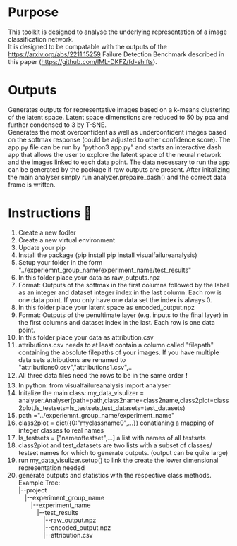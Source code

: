 # Purpose
This toolkit is designed to analyse the underlying representation of a image classification network.  
It is designed to be compatable with the outputs of the https://arxiv.org/abs/2211.15259 Failure Detection Benchmark described in this paper (https://github.com/IML-DKFZ/fd-shifts).

# Outputs
Generates outputs for representative images based on a k-means clustering of the latent space. Latent space dimenstions are reduced to 50 by pca and further condensed to 3 by T-SNE.   
Generates the most overconfident as well as underconfident images based on the softmax response (could be adjusted to other confidence score).
The app.py file can be run by "python3 app.py" and starts an interactive dash app that allows the user to explore the latent space of the neural network and the images linked to each data point. The data necessary to run the app can be generated by the package if raw outputs are present. After initalizing the main analyser simply run analyzer.prepaire_dash() and the correct data frame is written.

# Instructions :movie_camera:
1) Create a new fodler  
2) Create a new virtual environment  
3) Update your pip  
4) Install the package (pip install  pip install visualfailureanalysis)  
5) Setup your folder in the form "../experiemnt_group_name/experiment_name/test_results"  
6) In this folder place your data as raw_outputs.npz  
7)  Format: Outputs of the softmax in the first columns followed by the label as an integer and dataset integer index in the last column. Each row is one data point. If you only have one data set the index is always 0.  
8) In this folder place your latent space as encoded_output.npz  
9) Format: Outputs of the penultimate layer (e.g. inputs to the final layer) in the first columns and dataset index in the last. Each row is one data point.   
10) In this folder place your data as attribution.csv
11) attributions.csv needs to at least contain a column called "filepath" containing the absolute filepaths of your images. If you have multiple data sets attributions are renamed to "attributions0.csv","attributions1.csv",..  
12) All three data files need the rows to be in the same order :exclamation:  
13) In python: from visualfailureanalysis import analyser  
14) Initalize the main class: my_data_visulizer = analyser.Analyser(path=path,class2name=class2name,class2plot=class2plot,ls_testsets=ls_testsets,test_datasets=test_datasets)  
15) path ="../experiemnt_group_name/experiment_name"  
16) class2plot = dict({0:"myclassname0",...}) conatianing a mapping of integer classes to real names   
17) ls_testsets = ["nameoftestset",...] a list with names of all testsets  
18) class2plot and test_datasets are two lists with a subset of classes/ testset names for which to generate outputs. (output can be quite large)  
19) run my_data_visulizer.setup() to link the create the lower dimensional representation needed  
20) generate outputs and statistics with the respective class methods.  
Example Tree:  
|--project  
&emsp;|--experiment_group_name  
&emsp;&emsp;|--experiment_name  
&emsp;&emsp;&emsp;|--test_results  
&emsp;&emsp;&emsp;&emsp;|--raw_output.npz  
&emsp;&emsp;&emsp;&emsp;|--encoded_output.npz  
&emsp;&emsp;&emsp;&emsp;|--attribution.csv  


